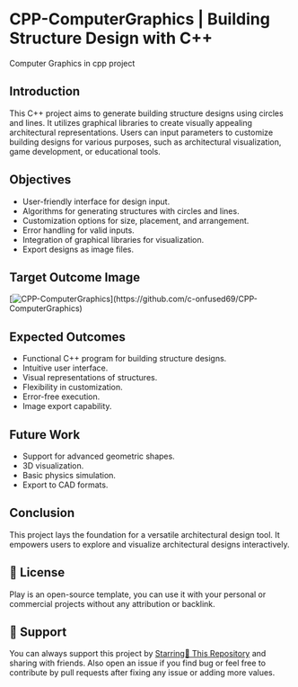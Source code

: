 # CPP-ComputerGraphics | Building Structure Design with C++
Computer Graphics in cpp project

## Introduction
This C++ project aims to generate building structure designs using circles and lines. It utilizes graphical libraries to create visually appealing architectural representations. Users can input parameters to customize building designs for various purposes, such as architectural visualization, game development, or educational tools.

## Objectives
- User-friendly interface for design input.
- Algorithms for generating structures with circles and lines.
- Customization options for size, placement, and arrangement.
- Error handling for valid inputs.
- Integration of graphical libraries for visualization.
- Export designs as image files.

## Target Outcome Image
[![CPP-ComputerGraphics]([https://cdn.tailgrids.com/play-tailwind.jpg](https://raw.githubusercontent.com/c-onfused69/CPP-ComputerGraphics/master/img/cg-temp%201.jpg))](https://github.com/c-onfused69/CPP-ComputerGraphics)


## Expected Outcomes
- Functional C++ program for building structure designs.
- Intuitive user interface.
- Visual representations of structures.
- Flexibility in customization.
- Error-free execution.
- Image export capability.

## Future Work
- Support for advanced geometric shapes.
- 3D visualization.
- Basic physics simulation.
- Export to CAD formats.

## Conclusion
This project lays the foundation for a versatile architectural design tool. It empowers users to explore and visualize architectural designs interactively.

## 📃 License

Play is an open-source template, you can use it with your personal or commercial projects without any attribution or backlink.

## 💙 Support

You can always support this project by [Starring🌟 This Repository](https://github.com/c-onfused69/CPP-ComputerGraphics)
and sharing with friends. Also open an issue if you find bug or feel free to contribute by pull requests after fixing any issue or adding more values.
